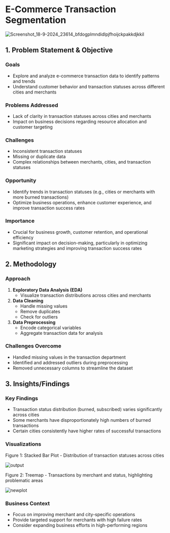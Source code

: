 # E-Commerce Transaction Segmentation
![Screenshot_18-9-2024_23614_bfdogplmndidlpjfhoijckpakkdjkkil](https://github.com/user-attachments/assets/b3d3dd6d-d471-4c7c-a104-262f733315a2)

## 1. Problem Statement & Objective

### Goals
- Explore and analyze e-commerce transaction data to identify patterns and trends
- Understand customer behavior and transaction statuses across different cities and merchants

### Problems Addressed
- Lack of clarity in transaction statuses across cities and merchants
- Impact on business decisions regarding resource allocation and customer targeting

### Challenges
- Inconsistent transaction statuses
- Missing or duplicate data
- Complex relationships between merchants, cities, and transaction statuses

### Opportunity
- Identify trends in transaction statuses (e.g., cities or merchants with more burned transactions)
- Optimize business operations, enhance customer experience, and improve transaction success rates

### Importance
- Crucial for business growth, customer retention, and operational efficiency
- Significant impact on decision-making, particularly in optimizing marketing strategies and improving transaction success rates

## 2. Methodology

### Approach
1. **Exploratory Data Analysis (EDA)**
   - Visualize transaction distributions across cities and merchants
2. **Data Cleaning**
   - Handle missing values
   - Remove duplicates
   - Check for outliers
3. **Data Preprocessing**
   - Encode categorical variables
   - Aggregate transaction data for analysis

### Challenges Overcome
- Handled missing values in the transaction department
- Identified and addressed outliers during preprocessing
- Removed unnecessary columns to streamline the dataset

## 3. Insights/Findings

### Key Findings
- Transaction status distribution (burned, subscribed) varies significantly across cities
- Some merchants have disproportionately high numbers of burned transactions
- Certain cities consistently have higher rates of successful transactions

### Visualizations
Figure 1: Stacked Bar Plot - Distribution of transaction statuses across cities

![output](https://github.com/user-attachments/assets/a925d187-2ee2-40e1-8942-8ccd75eeda9d)

Figure 2: Treemap - Transactions by merchant and status, highlighting problematic areas

![newplot](https://github.com/user-attachments/assets/310bea06-f763-4ea1-a611-4aa33539801d)

### Business Context
- Focus on improving merchant and city-specific operations
- Provide targeted support for merchants with high failure rates
- Consider expanding business efforts in high-performing regions


